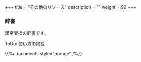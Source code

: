 +++
title = "その他のリソース"
description = ""
weight = 90
+++

### 辞書

漢字変換の辞書です。

ToDo: 使い方の掲載

{{%attachments style="orange" /%}}
